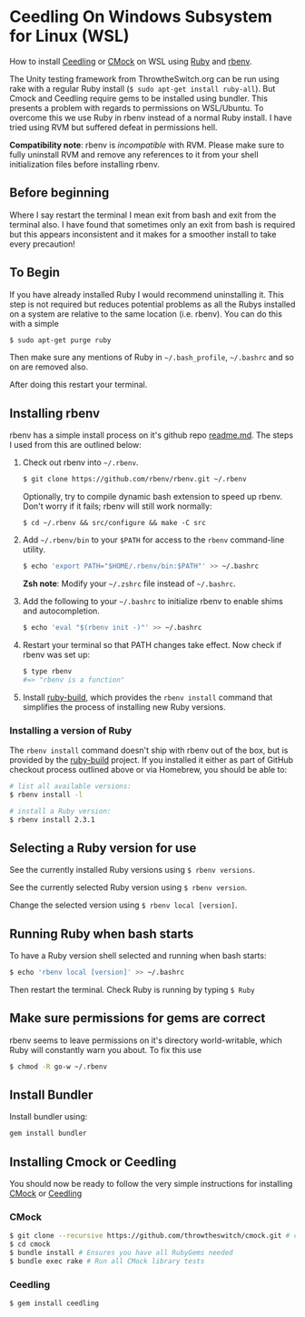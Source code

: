 # Ceedling On Windows Subsystem for Linux (WSL)
How to install 
[Ceedling](https://github.com/ThrowTheSwitch/Ceedling/blob/master/README.md) 
or [CMock](https://github.com/ThrowTheSwitch/CMock/blob/master/README.md) 
on WSL using [Ruby](https://www.ruby-lang.org/en/documentation/installation/#apt) 
and [rbenv](https://github.com/rbenv/rbenv/blob/master/README.md).

The Unity testing framework from ThrowtheSwitch.org can be run using 
rake with a regular Ruby install (`$ sudo apt-get install ruby-all`).
But Cmock and Ceedling require gems to be installed using bundler. 
This presents a problem with regards to permissions on WSL/Ubuntu.
To overcome this we use Ruby in rbenv instead of a normal Ruby install. 
I have tried using RVM but suffered defeat in permissions hell.

**Compatibility note**: rbenv is _incompatible_ with RVM. Please make
  sure to fully uninstall RVM and remove any references to it from
  your shell initialization files before installing rbenv.
  
## Before beginning ##
Where I say restart the terminal I mean exit from bash and exit from
the terminal also. I have found that sometimes only an exit from bash 
is required but this appears inconsistent and it makes for a smoother 
install to take every precaution!

## To Begin ##
If you have already installed Ruby I would recommend uninstalling it. 
This step is not required but reduces potential problems as all the 
Rubys installed on a system are relative to the same location (i.e. 
rbenv). You can do this with a simple 

~~~ sh
$ sudo apt-get purge ruby
~~~

Then make sure any mentions of Ruby in `~/.bash_profile`, `~/.bashrc` 
and so on are removed also. 

After doing this restart your terminal.

## Installing rbenv 
rbenv has a simple install process on it's github repo 
[readme.md](https://github.com/rbenv/rbenv/blob/master/README.md). 
The steps I used from this are outlined below:

1. Check out rbenv into `~/.rbenv`.

    ~~~ sh
    $ git clone https://github.com/rbenv/rbenv.git ~/.rbenv
    ~~~

    Optionally, try to compile dynamic bash extension to speed up rbenv. 
    Don't worry if it fails; rbenv will still work normally:

    ~~~
    $ cd ~/.rbenv && src/configure && make -C src
    ~~~

2. Add `~/.rbenv/bin` to your `$PATH` for access to the `rbenv`
   command-line utility.

    ~~~ sh
    $ echo 'export PATH="$HOME/.rbenv/bin:$PATH"' >> ~/.bashrc
    ~~~

    **Zsh note**: Modify your `~/.zshrc` file instead of `~/.bashrc`.

3. Add the following to your `~/.bashrc` to initialize rbenv to enable 
   shims and autocompletion.
   
   ~~~ sh
   $ echo 'eval "$(rbenv init -)"' >> ~/.bashrc
   ~~~

4. Restart your terminal so that PATH changes take effect. Now check 
   if rbenv was set up:

    ~~~ sh
    $ type rbenv
    #=> "rbenv is a function"
    ~~~

5.  Install [ruby-build](https://github.com/rbenv/ruby-build#readme), 
    which provides the `rbenv install` command that simplifies the 
    process of installing new Ruby versions.
    
### Installing a version of Ruby ##
The `rbenv install` command doesn't ship with rbenv out of the box, but
is provided by the [ruby-build](https://github.com/rbenv/ruby-build#readme) 
project. If you installed it either as part of GitHub checkout process 
outlined above or via Homebrew, you should be able to:

~~~ sh
# list all available versions:
$ rbenv install -l

# install a Ruby version:
$ rbenv install 2.3.1
~~~

## Selecting a Ruby version for use ##
See the currently installed Ruby versions using `$ rbenv versions`.

See the currently selected Ruby version using `$ rbenv version`.

Change the selected version using `$ rbenv local [version]`.

## Running Ruby when bash starts ##
To have a Ruby version shell selected and running when bash starts:

~~~ sh
$ echo 'rbenv local [version]' >> ~/.bashrc
~~~

Then restart the terminal. Check Ruby is running by typing `$ Ruby`

## Make sure permissions for gems are correct
rbenv seems to leave permissions on it's directory world-writable, which 
Ruby will constantly warn you about. To fix this use 

~~~ sh
$ chmod -R go-w ~/.rbenv
~~~

## Install Bundler
Install bundler using:

~~~ sh
gem install bundler
~~~

## Installing Cmock or Ceedling
You should now be ready to follow the very simple instructions for 
installing [CMock](https://github.com/ThrowTheSwitch/CMock/blob/master/README.md) 
or [Ceedling](https://github.com/ThrowTheSwitch/Ceedling/blob/master/README.md)

### CMock
~~~ sh
$ git clone --recursive https://github.com/throwtheswitch/cmock.git # clone CMock and all sub-repos
$ cd cmock
$ bundle install # Ensures you have all RubyGems needed
$ bundle exec rake # Run all CMock library tests
~~~

### Ceedling
~~~ sh
$ gem install ceedling
~~~

